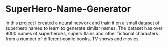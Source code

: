 # SuperHero-Name-Generator

In this project I created a neural network and train it on a small dataset of superhero names to learn to generate similar names. The dataset has over 9000 names of superheroes, supervillains and other fictional characters from a number of different comic books, TV shows and movies. 
